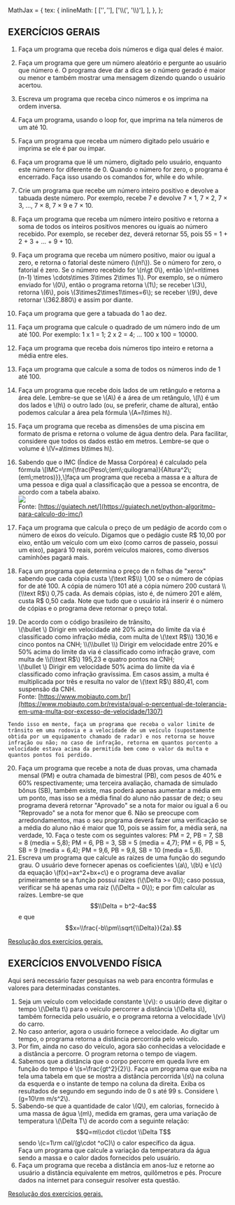    MathJax = { tex: { inlineMath: \[ \['$', '$'\], \['\\\\(', '\\\\)'\], \], }, };

EXERCÍCIOS GERAIS
-----------------

1.  Faça um programa que receba dois números e diga qual deles é maior.
2.  Faça um programa que gere um número aleatório e pergunte ao usuário que número é. O programa deve dar a dica se o número gerado é maior ou menor e também mostrar uma mensagem dizendo quando o usuário acertou.
3.  Escreva um programa que receba cinco números e os imprima na ordem inversa.
4.  Faça um programa, usando o loop for, que imprima na tela números de um até 10.
5.  Faça um programa que receba um número digitado pelo usuário e imprima se ele é par ou ímpar.
6.  Faça um programa que lê um número, digitado pelo usuário, enquanto este número for diferente de 0. Quando o número for zero, o programa é encerrado. Faça isso usando os comandos for, while e do while.
7.  Crie um programa que recebe um número inteiro positivo e devolve a tabuada deste número. Por exemplo, recebe 7 e devolve 7 × 1, 7 × 2, 7 × 3, ..., 7 × 8, 7 × 9 e 7 × 10.
8.  Faça um programa que receba um número inteiro positivo e retorna a soma de todos os inteiros positivos menores ou iguais ao número recebido. Por exemplo, se receber dez, deverá retornar 55, pois 55 = 1 + 2 + 3 + ... + 9 + 10.
9.  Faça um programa que receba um número positivo, maior ou igual a zero, e retorna o fatorial deste número (\\(n!\\)). Se o número for zero, o fatorial é zero. Se o número recebido for \\(n\\gt 0\\), então \\(n!=n\\times (n-1) \\times \\cdots\\times 3\\times 2\\times 1\\). Por exemplo, se o número enviado for \\(0\\), então o programa retorna \\(1\\); se receber \\(3\\), retorna \\(6\\), pois \\(3\\times2\\times1\\times=6\\); se receber \\(9\\), deve retornar \\(362.880\\) e assim por diante.
10.  Faça um programa que gere a tabuada do 1 ao dez.
11.  Faça um programa que calcule o quadrado de um número indo de um até 100. Por exemplo: 1 x 1 = 1; 2 x 2 = 4; ... 100 x 100 = 10000.
12.  Faça um programa que receba dois números tipo inteiro e retorna a média entre eles.
13.  Faça um programa que calcule a soma de todos os números indo de 1 até 100.
14.  Faça um programa que recebe dois lados de um retângulo e retorna a área dele. Lembre-se que se \\(A\\) é a área de um retângulo, \\(l\\) é um dos lados e \\(h\\) o outro lado (ou, se preferir, chame de altura), então podemos calcular a área pela fórmula \\(A=l\\times h\\).
15.  Faça um programa que receba as dimensões de uma piscina em formato de prisma e retorna o volume de água dentro dela. Para facilitar, considere que todos os dados estão em metros. Lembre-se que o volume é \\(V=a\\times b\\times h\\).
16.  Sabendo que o IMC (Índice de Massa Corpórea) é calculado pela fórmula \\\[IMC=\\rm{\\frac{Peso\\;(em\\;quilograma)}{Altura^2\\;(em\\;metros)}},\\\]faça um programa que receba a massa e a altura de uma pessoa e diga qual a classificação que a pessoa se encontra, de acordo com a tabela abaixo.  
    ![](http://fisica.professordanilo.com/antigos/2022/Arquivos/img/imc-calculo-classificacao.png)  
    Fonte: [https://guiatech.net/](https://guiatech.net/python-algoritmo-para-calculo-do-imc/)  
    
17.  Faça um programa que calcula o preço de um pedágio de acordo com o número de eixos do veículo. Digamos que o pedágio custe R$ 10,00 por eixo, então um veículo com um eixo (como carros de passeio, possui um eixo), pagará 10 reais, porém veículos maiores, como diversos caminhões pagará mais.
18.  Faça um programa que determina o preço de n folhas de "xerox" sabendo que cada cópia custa \\(\\text R$\\) 1,00 se o número de cópias for de até 100. A cópia de número 101 até a cópia número 200 custará \\(\\text R$\\) 0,75 cada. As demais cópias, isto é, de número 201 e além, custa R$ 0,50 cada. Note que tudo que o usuário irá inserir é o número de cópias e o programa deve retornar o preço total.
19.  De acordo com o código brasileiro de trânsito,  
    \\(\\bullet \\) Dirigir em velocidade até 20% acima do limite da via é classificado como infração média, com multa de \\(\\text R$\\) 130,16 e cinco pontos na CNH;  
    \\(\\bullet \\) Dirigir em velocidade entre 20% e 50% acima do limite da via é classificado como infração grave, com multa de \\(\\text R$\\) 195,23 e quatro pontos na CNH;  
    \\(\\bullet \\) Dirigir em velocidade 50% acima do limite da via é classificado como infração gravíssima. Em casos assim, a multa é multiplicada por três e resulta no valor de \\(\\text R$\\) 880,41, com suspensão da CNH.  
    Fonte: [https://www.mobiauto.com.br/](https://www.mobiauto.com.br/revista/qual-o-percentual-de-tolerancia-em-uma-multa-por-excesso-de-velocidade/1307)  
      
    Tendo isso em mente, faça um programa que receba o valor limite de trânsito em uma rodovia e a velocidade de um veículo (supostamente obtida por um equipamento chamado de radar) e nos retorna se houve infração ou não; no caso de infração, retorna em quantos porcento a velocidade estava acima da permitida bem como o valor da multa e quantos pontos foi perdido.
20.  Faça um programa que recebe a nota de duas provas, uma chamada mensal (PM) e outra chamada de bimestral (PB), com pesos de 40% e 60% respectivamente; uma terceira avaliação, chamada de simulado bônus (SB), também existe, mas poderá apenas aumentar a média em um ponto, mas isso se a média final do aluno não passar de dez; o seu programa deverá retornar "Aprovado" se a nota for maior ou igual a 6 ou "Reprovado" se a nota for menor que 6. Não se preocupe com arredondamentos, mas o seu programa deverá fazer uma verificação se a média do aluno não é maior que 10, pois se assim for, a média será, na verdade, 10. Faça o teste com os seguintes valores: PM = 2, PB = 7, SB = 8 (media = 5,8); PM = 6, PB = 3, SB = 5 (media = 4,7); PM = 6, PB = 5, SB = 9 (media = 6,4); PM = 9,6, PB = 9,8, SB = 10 (media = 5,8).
21.  Escreva um programa que calcule as raízes de uma função do segundo grau. O usuário deve fornecer apenas os coeficientes \\(a\\), \\(b\\) e \\(c\\) da equação \\(f(x)=ax^2+bx+c\\) e o programa deve avaliar primeiramente se a função possui raízes (\\(\\Delta >= 0\\)); caso possua, verificar se há apenas uma raiz (\\(\\Delta = 0\\)); e por fim calcular as raízes. Lembre-se que $$\\Delta = b^2-4ac$$ e que $$x=\\frac{-b\\pm\\sqrt{\\Delta}}{2a}.$$

[Resolução dos exercícios gerais.](https://www.youtube.com/embed/cMcW8YPmiFI)

EXERCÍCIOS ENVOLVENDO FÍSICA
----------------------------

Aqui será necessário fazer pesquisas na web para encontra fórmulas e valores para determinadas constantes.

1.  Seja um veículo com velocidade constante \\(v\\): o usuário deve digitar o tempo \\(\\Delta t\\) para o veículo percorrer a distância \\(\\Delta s\\), também fornecida pelo usuário, e o programa retorna a velocidade \\(v\\) do carro.
2.  No caso anterior, agora o usuário fornece a velocidade. Ao digitar um tempo, o programa retorna a distância percorrida pelo veículo.
3.  Por fim, ainda no caso do veículo, agora são conhecidas a velocidade e a distância a percorre. O program retorna o tempo de viagem.
4.  Sabemos que a distância que o corpo percorre em queda livre em função do tempo é \\(s=\\frac{gt^2}{2}\\). Faça um programa que exiba na tela uma tabela em que se mostra a distância percorrida \\(s\\) na coluna da esquerda e o instante de tempo na coluna da direita. Exiba os resultados de segundo em segundo indo de 0 s até 99 s. Considere \\(g=10\\rm m/s^2\\).
5.  Sabendo-se que a quantidade de calor \\(Q\\), em calorias, fornecido à uma massa de água \\(m\\), medida em gramas, gera uma variação de temperatura \\(\\Delta T\\) de acordo com a seguinte relação: $$Q=m\\cdot c\\cdot \\Delta T$$ sendo \\(c=1\\rm cal/(g\\cdot ^oC)\\) o calor específico da água.  
    Faça um programa que calcule a variação da temperatura da água sendo a massa e o calor dados fornecidos pelo usuário.
6.  Faça um programa que receba a distância em anos-luz e retorne ao usuário a distância equivalente em metros, quilômetros e pés. Procure dados na internet para conseguir resolver esta questão.

[Resolução dos exercícios gerais.](https://www.youtube.com/watch?v=GezX_KqC-L4&ab_channel=ProfessorDanilo)